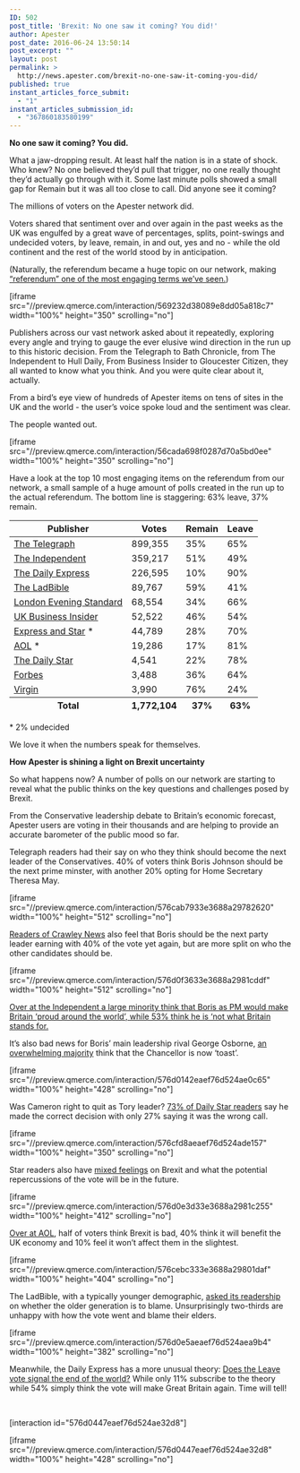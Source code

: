 ```yaml
---
ID: 502
post_title: 'Brexit: No one saw it coming? You did!'
author: Apester
post_date: 2016-06-24 13:50:14
post_excerpt: ""
layout: post
permalink: >
  http://news.apester.com/brexit-no-one-saw-it-coming-you-did/
published: true
instant_articles_force_submit:
  - "1"
instant_articles_submission_id:
  - "367860183580199"
---
```

<strong>No one saw it coming? You did.</strong>

What a jaw-dropping result. At least half the nation is in a state of shock. Who knew? No one believed they’d pull that trigger, no one really thought they’d actually go through with it. Some last minute polls showed a small gap for Remain but it was all too close to call. Did anyone see it coming?

The millions of voters on the Apester network did.

Voters shared that sentiment over and over again in the past weeks as the UK was engulfed by a great wave of percentages, splits, point-swings and undecided voters, by leave, remain, in and out, yes and no - while the old continent and the rest of the world stood by in anticipation.

(Naturally, the referendum became a huge topic on our network, making <a href="http://news.apester.com/brexit-if-you-ask-it-they-will-come-and-engage/" target="_blank">“referendum” one of the most engaging terms we’ve seen.</a>)

[iframe src="//preview.qmerce.com/interaction/569232d38089e8dd05a818c7" width="100%" height="350" scrolling="no"]

Publishers across our vast network asked about it repeatedly, exploring every angle and trying to gauge the ever elusive wind direction in the run up to this historic decision. From the Telegraph to Bath Chronicle, from The Independent to Hull Daily, From Business Insider to Gloucester Citizen, they all wanted to know what you think. And you were quite clear about it, actually.

From a bird’s eye view of hundreds of Apester items on tens of sites in the UK and the world - the user’s voice spoke loud and the sentiment was clear.

The people wanted out.

[iframe src="//preview.qmerce.com/interaction/56cada698f0287d70a5bd0ee" width="100%" height="350" scrolling="no"]

Have a look at the top 10 most engaging items on the referendum from our network, a small sample of a huge amount of polls created in the run up to the actual referendum. The bottom line is staggering: 63% leave, 37% remain.
<div class="table-responsive">
<table class="table table-bordered table-hover">
<thead>
<tr class="active">
<th>Publisher</th>
<th>Votes</th>
<th>Remain</th>
<th>Leave</th>
</tr>
</thead>
<tbody>
<tr>
<td><a href="http://www.telegraph.co.uk/news/newstopics/eureferendum/12206760/The-pro-EU-minister-trying-to-impress-the-young...-by-talking-about-the-Twitters.html" target="_blank">The Telegraph</a></td>
<td>899,355</td>
<td>35%</td>
<td>65%</td>
</tr>
<tr>
<td><a href="http://www.independent.co.uk/news/uk/politics/eu-referendum-poll-brexit-leave-campaign-10-point-lead-remain-boris-johnson-nigel-farage-david-a7075131.html" target="_blank">The Independent</a></td>
<td>359,217</td>
<td>51%</td>
<td>49%</td>
</tr>
<tr>
<td><a href="http://www.express.co.uk/news/politics/674984/Fury-John-Major-absurd-claim-Brexit-camp-misleading-voters" target="_blank">The Daily Express</a></td>
<td>226,595</td>
<td>10%</td>
<td>90%</td>
</tr>
<tr>
<td><a href="http://beta.theladbible.com/more/politics-heres-how-british-celebrities-are-voting-20160622" target="_blank">The LadBible</a></td>
<td>89,767</td>
<td>59%</td>
<td>41%</td>
</tr>
<tr>
<td><a href="http://www.standard.co.uk/news/politics/almost-half-of-londons-tory-mps-back-boris-call-for-brexit-a3186926.html" target="_blank">London Evening Standard</a></td>
<td>68,554</td>
<td>34%</td>
<td>66%</td>
</tr>
<tr>
<td><a href="http://uk.businessinsider.com/green-eu-referendum-not-legally-binding-brexit-2016-6" target="_blank">UK Business Insider</a></td>
<td>52,522</td>
<td>46%</td>
<td>54%</td>
</tr>
<tr>
<td><a href="http://www.expressandstar.com/news/politics/2016/06/08/latest-eu-referendum-poll-of-polls-remain-edges-brexit-as-government-extends-registration-deadline/" target="_blank">Express and Star</a> *</td>
<td>44,789</td>
<td>28%</td>
<td>70%</td>
</tr>
<tr>
<td><a href="http://www.aol.co.uk/news/2016/05/19/how-do-you-intend-to-vote-on-june-23/" target="_blank">AOL</a> *</td>
<td>19,286</td>
<td>17%</td>
<td>81%</td>
</tr>
<tr>
<td><a href="//www.dailystar.co.uk/news/latest-news/524017/Nigel-Farage-Jo-Cox-vote-leave-Brexit-Eu-migrant-poster-breaking-point" target="_blank">The Daily Star</a></td>
<td>4,541</td>
<td>22%</td>
<td>78%</td>
</tr>
<tr>
<td><a href="http://www.forbes.com/sites/katiesola/2016/06/22/brexit-poll-shows-80-of-americans-think-britain-should-leave-eu/#4cb2dda662b6" target="_blank">Forbes</a></td>
<td>3,488</td>
<td>36%</td>
<td>64%</td>
</tr>
<tr>
<td><a href="https://www.virgin.com/richard-branson/why-uk-should-remain-eu" target="_blank">Virgin</a></td>
<td>3,990</td>
<td>76%</td>
<td>24%</td>
</tr>
</tbody>
<tfoot>
<tr class="active">
<th>Total</th>
<th>1,772,104</th>
<th>37%</th>
<th>63%</th>
</tr>
</tfoot>
</table>
</div>
<p class="table-caption">* 2% undecided</p>
We love it when the numbers speak for themselves.

<strong>How Apester is shining a light on Brexit uncertainty</strong>

So what happens now? A number of polls on our network are starting to reveal what the public thinks on the key questions and challenges posed by Brexit.

From the Conservative leadership debate to Britain’s economic forecast, Apester users are voting in their thousands and are helping to provide an accurate barometer of the public mood so far.

Telegraph readers had their say on who they think should become the next leader of the Conservatives. 40% of voters think Boris Johnson should be the next prime minster, with another 20% opting for Home Secretary Theresa May.

[iframe src="//preview.qmerce.com/interaction/576cab7933e3688a29782620" width="100%" height="512" scrolling="no"]

<a href="http://www.crawleynews.co.uk/who-is-favourite-to-be-the-next-prime-minister/story-29439655-detail/story.html" target="_blank">Readers of Crawley News</a> also feel that Boris should be the next party leader earning with 40% of the vote yet again, but are more split on who the other candidates should be.

[iframe src="//preview.qmerce.com/interaction/576d0f3633e3688a2981cddf" width="100%" height="512" scrolling="no"]

<a href="http://www.independent.co.uk/news/uk/politics/brexit-boris-johnson-speech-in-full-eu-referendum-who-will-be-next-prime-minister-uk-a7100566.html" target="_blank">Over at the Independent a large minority think that Boris as PM would make Britain ‘proud around the world’, while 53% think he is ‘not what Britain stands for.</a>

It’s also bad news for Boris’ main leadership rival George Osborne, <a href="http://www.telegraph.co.uk/news/2016/06/24/so-long-george-osborne-the-so-called-master-strategist/" target="_blank">an overwhelming majority</a> think that the Chancellor is now ‘toast’.

[iframe src="//preview.qmerce.com/interaction/576d0142eaef76d524ae0c65" width="100%" height="428" scrolling="no"]

Was Cameron right to quit as Tory leader? <a href="http://www.dailystar.co.uk/news/latest-news/525273/Conspiracy-Brexit-vote-counter-rigging-EU-referendum-Britain-UK" target="_blank">73% of Daily Star readers</a> say he made the correct decision with only 27% saying it was the wrong call.

[iframe src="//preview.qmerce.com/interaction/576cfd8aeaef76d524ade157" width="100%" height="350" scrolling="no"]

Star readers also have <a href="http://www.dailystar.co.uk/news/latest-news/525276/EU-Brexit-leave-jean-claude-juncker-reaction-european-union-Britain-UK" target="_blank">mixed feelings</a> on Brexit and what the potential repercussions of the vote will be in the future.

[iframe src="//preview.qmerce.com/interaction/576d0e3d33e3688a2981c255" width="100%" height="412" scrolling="no"]

<a href="http://money.aol.co.uk/2016/06/24/results-are-in-britain-will-leave-the-eu-what-will-it-mean-fo/" target="_blank">Over at AOL</a>, half of voters think Brexit is bad, 40% think it will benefit the UK economy and 10% feel it won’t affect them in the slightest.

[iframe src="//preview.qmerce.com/interaction/576cebc333e3688a29801daf" width="100%" height="404" scrolling="no"]

The LadBible, with a typically younger demographic, <a href="http://www.theladbible.com/articles/this-chart-regarding-age-group-and-the-eu-referendum-is-really-pissing-people-off-240616" target="_blank">asked its readership</a> on whether the older generation is to blame. Unsurprisingly two-thirds are unhappy with how the vote went and blame their elders.

[iframe src="//preview.qmerce.com/interaction/576d0e5aeaef76d524aea9b4" width="100%" height="382" scrolling="no"]

Meanwhile, the Daily Express has a more unusual theory: <a href="http://www.express.co.uk/news/weird/683027/BEGINNING-OF-THE-END-Shock-claims-Brexit-vote-signals-start-of-THE-RAPTURE" target="_blank">Does the Leave vote signal the end of the world?</a> While only 11% subscribe to the theory while 54% simply think the vote will make Great Britain again. Time will tell!

&nbsp;

[interaction id="576d0447eaef76d524ae32d8"]

[iframe src="//preview.qmerce.com/interaction/576d0447eaef76d524ae32d8" width="100%" height="428" scrolling="no"]